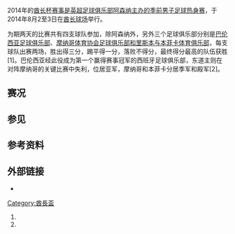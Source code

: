 2014年的[酋长杯赛事是](https://zh.wikipedia.org/wiki/酋长杯 "wikilink")[英超足球俱乐部](https://zh.wikipedia.org/wiki/英格兰足球超级联赛 "wikilink")[阿森纳主办的季前男子足球](https://zh.wikipedia.org/wiki/阿森纳足球俱乐部 "wikilink")[热身赛](https://zh.wikipedia.org/wiki/热身赛 "wikilink")，于2014年8月2至3日在[酋长球场](../Page/酋长球场.md "wikilink")举行。

为期两天的比赛共有四支球队参加，除阿森纳外，另外三个足球俱乐部分别是[巴伦西亚足球俱乐部](https://zh.wikipedia.org/wiki/巴伦西亚足球俱乐部 "wikilink")、[摩纳哥体育协会足球俱乐部和](https://zh.wikipedia.org/wiki/摩纳哥体育协会足球俱乐部 "wikilink")[里斯本与本菲卡体育俱乐部](https://zh.wikipedia.org/wiki/里斯本与本菲卡体育俱乐部 "wikilink")，每支球队出赛两场，胜出得三分，踢平得一分，落败不得分，最终得分最高的队伍获胜\[1\]。巴伦西亚经此役成为第一个赢得赛事冠军的西班牙足球俱乐部，东道主则在对阵摩纳哥的关键比赛中失利，位居亚军，摩纳哥和本菲卡分居季军和殿军\[2\]。

## 赛况

## 参见

## 参考资料

## 外部链接

  -
[Category:酋長盃](https://zh.wikipedia.org/wiki/Category:酋長盃 "wikilink")

1.
2.